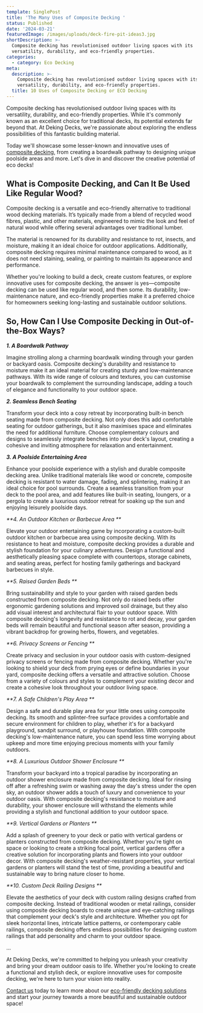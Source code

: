 ```yaml
---
template: SinglePost
title: 'The Many Uses of Composite Decking '
status: Published
date: '2024-03-21'
featuredImage: /images/uploads/deck-fire-pit-ideas3.jpg
shortDescription: >-
  Composite decking has revolutionised outdoor living spaces with its
  versatility, durability, and eco-friendly properties. 
categories:
  - category: Eco Decking
meta:
  description: >-
    Composite decking has revolutionised outdoor living spaces with its
    versatility, durability, and eco-friendly properties. 
  title: 10 Uses of Composite Decking or ECO Decking
---
```

Composite decking has revolutionised outdoor living spaces with its versatility, durability, and eco-friendly properties. While it's commonly known as an excellent choice for traditional decks, its potential extends far beyond that. At Deking Decks, we're passionate about exploring the endless possibilities of this fantastic building material.

Today we'll showcase some lesser-known and innovative uses of [composite decking](https://www.dekingdecks.com.au/services/eco-decking/), from creating a boardwalk pathway to designing unique poolside areas and more. Let's dive in and discover the creative potential of eco decks!



## What is Composite Decking, and Can It Be Used Like Regular Wood?

Composite decking is a versatile and eco-friendly alternative to traditional wood decking materials. It’s typically made from a blend of recycled wood fibres, plastic, and other materials, engineered to mimic the look and feel of natural wood while offering several advantages over traditional lumber.

The material is renowned for its durability and resistance to rot, insects, and moisture, making it an ideal choice for outdoor applications. Additionally, composite decking requires minimal maintenance compared to wood, as it does not need staining, sealing, or painting to maintain its appearance and performance.

Whether you're looking to build a deck, create custom features, or explore innovative uses for composite decking, the answer is yes—composite decking can be used like regular wood, and then some. Its durability, low-maintenance nature, and eco-friendly properties make it a preferred choice for homeowners seeking long-lasting and sustainable outdoor solutions.





## So, How Can I Use Composite Decking in Out-of-the-Box Ways?



_**1. A Boardwalk Pathway**_

Imagine strolling along a charming boardwalk winding through your garden or backyard oasis. Composite decking's durability and resistance to moisture make it an ideal material for creating sturdy and low-maintenance pathways. With its wide range of colours and textures, you can customise your boardwalk to complement the surrounding landscape, adding a touch of elegance and functionality to your outdoor space.



_**2. Seamless Bench Seating**_

Transform your deck into a cosy retreat by incorporating built-in bench seating made from composite decking. Not only does this add comfortable seating for outdoor gatherings, but it also maximises space and eliminates the need for additional furniture. Choose complementary colours and designs to seamlessly integrate benches into your deck's layout, creating a cohesive and inviting atmosphere for relaxation and entertainment.



_**3. A Poolside Entertaining Area**_

Enhance your poolside experience with a stylish and durable composite decking area. Unlike traditional materials like wood or concrete, composite decking is resistant to water damage, fading, and splintering, making it an ideal choice for pool surrounds. Create a seamless transition from your deck to the pool area, and add features like built-in seating, loungers, or a pergola to create a luxurious outdoor retreat for soaking up the sun and enjoying leisurely poolside days.



_**4. An Outdoor Kitchen or Barbecue Area**_

Elevate your outdoor entertaining game by incorporating a custom-built outdoor kitchen or barbecue area using composite decking. With its resistance to heat and moisture, composite decking provides a durable and stylish foundation for your culinary adventures. Design a functional and aesthetically pleasing space complete with countertops, storage cabinets, and seating areas, perfect for hosting family gatherings and backyard barbecues in style.



_**5. Raised Garden Beds**_

Bring sustainability and style to your garden with raised garden beds constructed from composite decking. Not only do raised beds offer ergonomic gardening solutions and improved soil drainage, but they also add visual interest and architectural flair to your outdoor space. With composite decking's longevity and resistance to rot and decay, your garden beds will remain beautiful and functional season after season, providing a vibrant backdrop for growing herbs, flowers, and vegetables.



_**6. Privacy Screens or Fencing**_

Create privacy and seclusion in your outdoor oasis with custom-designed privacy screens or fencing made from composite decking. Whether you're looking to shield your deck from prying eyes or define boundaries in your yard, composite decking offers a versatile and attractive solution. Choose from a variety of colours and styles to complement your existing decor and create a cohesive look throughout your outdoor living space.



_**7. A Safe Children's Play Area**_

Design a safe and durable play area for your little ones using composite decking. Its smooth and splinter-free surface provides a comfortable and secure environment for children to play, whether it's for a backyard playground, sandpit surround, or playhouse foundation. With composite decking's low-maintenance nature, you can spend less time worrying about upkeep and more time enjoying precious moments with your family outdoors.





_**8. A Luxurious Outdoor Shower Enclosure**_

Transform your backyard into a tropical paradise by incorporating an outdoor shower enclosure made from composite decking. Ideal for rinsing off after a refreshing swim or washing away the day's stress under the open sky, an outdoor shower adds a touch of luxury and convenience to your outdoor oasis. With composite decking's resistance to moisture and durability, your shower enclosure will withstand the elements while providing a stylish and functional addition to your outdoor space.



_**9. Vertical Gardens or Planters**_

Add a splash of greenery to your deck or patio with vertical gardens or planters constructed from composite decking. Whether you're tight on space or looking to create a striking focal point, vertical gardens offer a creative solution for incorporating plants and flowers into your outdoor decor. With composite decking's weather-resistant properties, your vertical gardens or planters will stand the test of time, providing a beautiful and sustainable way to bring nature closer to home.





_**10. Custom Deck Railing Designs**_

Elevate the aesthetics of your deck with custom railing designs crafted from composite decking. Instead of traditional wooden or metal railings, consider using composite decking boards to create unique and eye-catching railings that complement your deck's style and architecture. Whether you opt for sleek horizontal lines, intricate lattice patterns, or contemporary cable railings, composite decking offers endless possibilities for designing custom railings that add personality and charm to your outdoor space.



…

At Deking Decks, we're committed to helping you unleash your creativity and bring your dream outdoor oasis to life. Whether you're looking to create a functional and stylish deck, or explore innovative uses for composite decking, we're here to turn your vision into reality. 

[Contact us](https://www.dekingdecks.com.au/contact/) today to learn more about our [eco-friendly decking solutions](https://www.dekingdecks.com.au/services/eco-decking/) and start your journey towards a more beautiful and sustainable outdoor space!
